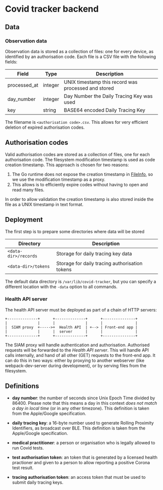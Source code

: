 # Covid tracker backend

## Data

### Observation data

Observation data is stored as a collection of files: one for every device, as identified
by an authorisation code. Each file is a CSV file with the following fields:

| Field | Type | Description |
| -- | -- | -- |
| processed_at | integer | UNIX timestamp this record was processed and stored |
| day_number | integer | Day Number the Daily Tracing Key was used |
| key | string | BASE64 encoded Daily Tracing Key |

The filename is `<authorisation code>.csv`. This allows for very efficient deletion of
expired authorisation codes.

## Authorisation codes

Valid authorisation codes are stored as a collection of files, one for each authorisation
code. The filesystem modification timestamp is used as code creation timestamp. This
approach is chosen for two reasons:

1. The Go runtime does not expose the creation timestamp in
   [FileInfo](https://golang.org/pkg/os/#FileInfo), so we use the modification timestamp
   as a proxy.
2. This allows is to efficiently expire codes without having to open and read many files.

In order to allow validation the creation timestamp is also stored inside the file as a
UNIX timestamp in text format.

## Deployment

The first step is to prepare some directories where data will be stored

| Directory | Description |
| -- | -- |
| `<data-dir>/records` | Storage for daily tracing key data |
| `<data-dir>/tokens` | Storage for daily tracing authorisation tokens |

The default data directory is `/var/lib/covid-tracker`, but you can specify a different
location with the `-data` option to all commands.

### Health API server

The health API server must be deployed as part of a chain of HTTP servers:

```plain
+--------------+      +--------------+      +---------------+
|              |      |              |      |               |
|  SIAM proxy  +----->+  Health API  | +--> | Front-end app |
|              |      |  server      |      |               |
+--------------+      +--------------+      +---------------+
```

The SIAM proxy will handle authentication and authorisation. Authorised requests
will be forwarded to the *Health API server*. This will handle API calls internally,
and hand of all other (GET) requests to the front-end app. It can do this in two ways:
either by proxying to another webserver (like webpack-dev-server during development),
or by serving files from the filesystem.

## Definitions

- **day number**: the number of seconds since Unix Epoch Time divided by 86400.
  Please note that this means a day in this context *does not match a day in local time* (or in
  any other timezone). This definition is taken from the Apple/Google specification.

- **daily tracing key**: a 16-byte number used to generate Rolling Proximity Identifiers,
  as broadcast over BLE. This definition is taken from the Apple/Google specification.

- **medical practitioner**: a person or organisation who is legally allowed to run Covid tests.

- **test authorisation token**: an token that is generated by a licensed health practioner and given to a person to allow reporting a positive Corona test result.

- **tracing authorisation token**: an access token that must be used to submit daily tracing keys.

